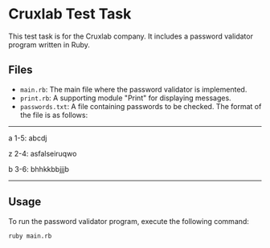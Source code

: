 # Cruxlab Test Task

This test task is for the Cruxlab company. It includes a password validator program written in Ruby.

## Files

- `main.rb`: The main file where the password validator is implemented.
- `print.rb`: A supporting module "Print" for displaying messages.
- `passwords.txt`: A file containing passwords to be checked. The format of the file is as follows:

---
a 1-5: abcdj

z 2-4: asfalseiruqwo

b 3-6: bhhkkbbjjjb

---

## Usage

To run the password validator program, execute the following command:
```shell
ruby main.rb